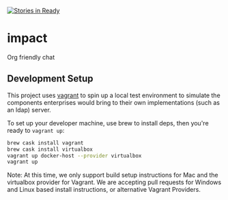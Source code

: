 [![Stories in Ready](https://badge.waffle.io/HackerHappyHour/impact.png?label=ready&title=Ready)](https://waffle.io/HackerHappyHour/impact)
# impact

Org friendly chat

## Development Setup

This project uses [vagrant](vagrantup.com) to spin up a local test environment to simulate the
components enterprises would bring to their own implementations (such as an ldap)
server.

To set up your developer machine, use brew to install deps, then you're ready to
`vagrant up`:

```bash
brew cask install vagrant
brew cask install virtualbox
vagrant up docker-host --provider virtualbox
vagrant up
```

Note: At this time, we only support build setup instructions for Mac and the
virtualbox provider for Vagrant. We are accepting pull requests for Windows and
Linux based install instructions, or alternative Vagrant Providers.
